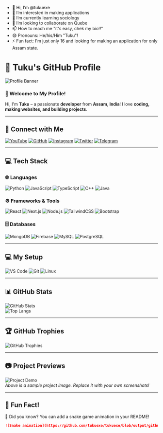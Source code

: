 - 👋 Hi, I’m @tukuexe
- 👀 I’m interested in making applications
- 🌱 I’m currently learning sociology 
- 💞️ I’m looking to collaborate on Quebe
- 📫 How to reach me "it's easy, chek my bio!!"
- 😄 Pronouns: He/his/Him "Tuku"!
- ⚡ Fun fact: I'm just only 16 and looking for making an application for only Assam state.
# 🚀 Tuku's GitHub Profile  

![Profile Banner](https://source.unsplash.com/1500x500/?technology,coding)  

### **👋 Welcome to My Profile!**  
Hi, I'm **Tuku** – a passionate **developer** from **Assam, India**! I love **coding, making websites, and building projects**.  

---

## **📡 Connect with Me**  
[![YouTube](https://img.shields.io/badge/YouTube-FF0000?style=for-the-badge&logo=youtube&logoColor=white)](https://youtube.com/@tukuexe)
[![GitHub](https://img.shields.io/badge/GitHub-181717?style=for-the-badge&logo=github&logoColor=white)](https://github.com/tukuexe)
[![Instagram](https://img.shields.io/badge/Instagram-E4405F?style=for-the-badge&logo=instagram&logoColor=white)](https://instagram.com/tuku.exe)
[![Twitter](https://img.shields.io/badge/Twitter-1DA1F2?style=for-the-badge&logo=twitter&logoColor=white)](https://twitter.com/tukuexe)
[![Telegram](https://img.shields.io/badge/Telegram-26A5E4?style=for-the-badge&logo=telegram&logoColor=white)](https://t.me/tukuexe)

---


## **💻 Tech Stack**  
### **🌐 Languages**  
![Python](https://img.shields.io/badge/Python-3776AB?style=for-the-badge&logo=python&logoColor=white)
![JavaScript](https://img.shields.io/badge/JavaScript-F7DF1E?style=for-the-badge&logo=javascript&logoColor=black)
![TypeScript](https://img.shields.io/badge/TypeScript-007ACC?style=for-the-badge&logo=typescript&logoColor=white)
![C++](https://img.shields.io/badge/C++-00599C?style=for-the-badge&logo=cplusplus&logoColor=white)
![Java](https://img.shields.io/badge/Java-ED8B00?style=for-the-badge&logo=java&logoColor=white)

### **⚙️ Frameworks & Tools**  
![React](https://img.shields.io/badge/React-20232A?style=for-the-badge&logo=react&logoColor=61DAFB)
![Next.js](https://img.shields.io/badge/Next.js-000000?style=for-the-badge&logo=next.js&logoColor=white)
![Node.js](https://img.shields.io/badge/Node.js-43853D?style=for-the-badge&logo=node.js&logoColor=white)
![TailwindCSS](https://img.shields.io/badge/TailwindCSS-06B6D4?style=for-the-badge&logo=tailwindcss&logoColor=white)
![Bootstrap](https://img.shields.io/badge/Bootstrap-7952B3?style=for-the-badge&logo=bootstrap&logoColor=white)

### **🗄️ Databases**  
![MongoDB](https://img.shields.io/badge/MongoDB-47A248?style=for-the-badge&logo=mongodb&logoColor=white)
![Firebase](https://img.shields.io/badge/Firebase-FFCA28?style=for-the-badge&logo=firebase&logoColor=black)
![MySQL](https://img.shields.io/badge/MySQL-4479A1?style=for-the-badge&logo=mysql&logoColor=white)
![PostgreSQL](https://img.shields.io/badge/PostgreSQL-336791?style=for-the-badge&logo=postgresql&logoColor=white)

---

## **💻 My Setup**  
![VS Code](https://img.shields.io/badge/VSCode-0078D4?style=for-the-badge&logo=visual%20studio%20code&logoColor=white)
![Git](https://img.shields.io/badge/Git-F05032?style=for-the-badge&logo=git&logoColor=white)
![Linux](https://img.shields.io/badge/Linux-FCC624?style=for-the-badge&logo=linux&logoColor=black)

---

## **📊 GitHub Stats**  
![GitHub Stats](https://github-readme-stats.vercel.app/api?username=tukuexe&show_icons=true&theme=radical)  
![Top Langs](https://github-readme-stats.vercel.app/api/top-langs/?username=tukuexe&layout=compact&theme=radical)  

---

## **🏆 GitHub Trophies**  
![GitHub Trophies](https://github-profile-trophy.vercel.app/?username=tukuexe&theme=radical&no-frame=true&margin-w=10)  

---

## **📷 Project Previews**  
![Project Demo](https://source.unsplash.com/800x400/?technology,computer)  
*Above is a sample project image. Replace it with your own screenshots!*  

---

## **🚀 Fun Fact!**  
🐍 Did you know? You can add a snake game animation in your README!  
```md
![Snake animation](https://github.com/tukuexe/tukuexe/blob/output/github-contribution-grid-snake.svg)

